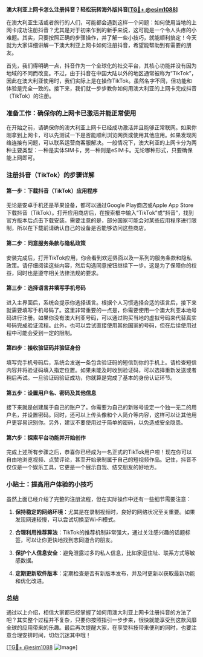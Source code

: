 **澳大利亚上网卡怎么注册抖音？轻松玩转海外版抖音[[TG💪+ @esim1088](https://t.me/s/esim1088)]**

在澳大利亚生活或者旅行的人们，可能都会遇到这样一个问题：如何使用当地的上网卡成功注册抖音？尤其是对于初来乍到的新手来说，这可能是一个令人头疼的小难题。其实，只要按照正确的步骤操作，并了解一些小技巧，就能顺利搞定！今天就为大家详细讲解一下澳大利亚上网卡如何注册抖音，希望能帮助到有需要的朋友。

首先，我们得明确一点，抖音作为一个全球化的社交平台，其核心功能并没有因为地域的不同而改变。不过，由于抖音在中国大陆以外的地区通常被称为“TikTok”，因此在澳大利亚使用时，我们实际上是在操作TikTok。虽然名字不同，但功能和体验是完全一致的。接下来，我们就一步步教你如何用澳大利亚的上网卡完成抖音（TikTok）的注册。

### 准备工作：确保你的上网卡已激活并能正常使用

在开始之前，请确保你的澳大利亚上网卡已经成功激活并且能够正常联网。如果你刚拿到上网卡，可以先测试一下是否能顺利浏览网页或使用其他应用。如果发现网络连接有问题，可以联系运营商客服解决。一般情况下，澳大利亚的上网卡分为两种主要类型：一种是实体SIM卡，另一种则是eSIM卡。无论哪种形式，只要确保能上网即可。

### 注册抖音（TikTok）的步骤详解

#### 第一步：下载抖音（TikTok）应用程序

无论是安卓手机还是苹果设备，都可以通过Google Play商店或Apple App Store下载抖音（TikTok）。打开应用商店后，在搜索框中输入“TikTok”或“抖音”，找到官方版本后点击下载安装。需要注意的是，部分国家可能会对某些应用程序进行限制，所以在下载前请确认自己的设备是否能够访问这些商店。

#### 第二步：同意服务条款与隐私政策

安装完成后，打开TikTok应用，你会看到欢迎界面以及一系列的服务条款和隐私政策。请仔细阅读这些内容，然后勾选同意按钮继续下一步。这是为了保障你的权益，同时也是遵守相关法律法规的要求。

#### 第三步：选择语言并填写手机号码

进入主界面后，系统会提示你选择语言。根据个人习惯选择合适的语言后，接下来就需要填写手机号码了。这里非常重要的一点是，你需要使用一个澳大利亚本地号码进行注册。如果你没有澳大利亚号码，可以通过购买当地的虚拟号码来代替真实号码完成验证流程。此外，也可以尝试直接使用其他国家的号码，但在后续使用过程中可能会受到一定的限制。

#### 第四步：接收验证码并验证身份

填写完手机号码后，系统会发送一条包含验证码的短信到你的手机上。请检查短信内容并将验证码填入指定位置。如果未能及时收到验证码，可以选择重新发送或者稍后再试。一旦验证码验证成功，你就算是完成了基本的身份认证环节。

#### 第五步：设置用户名、密码及其他信息

接下来就是创建属于自己的账户了。你需要为自己的新账号设定一个独一无二的用户名，并设置密码。同时，还可以上传头像和个人简介等内容，这样可以让其他用户更容易识别你。另外，建议不要使用过于简单的密码，以免造成安全隐患。

#### 第六步：探索平台功能并开始创作

完成上述所有步骤之后，恭喜你已经成为一名正式的TikTok用户啦！现在你可以自由地浏览视频、点赞评论，甚至开始录制属于自己的短视频作品。记住，抖音不仅仅是一个娱乐工具，它更是一个展示自我、结交朋友的好地方。

### 小贴士：提高用户体验的小技巧

虽然上面已经介绍了完整的注册流程，但在实际操作中还有一些细节需要注意：

1. **保持稳定的网络环境**：尤其是在录制视频时，良好的网络状况至关重要。如果发现网速较慢，可以尝试切换至Wi-Fi模式。
   
2. **合理利用推荐算法**：TikTok的推荐机制非常强大，通过关注感兴趣的话题标签，可以让你更快地找到志同道合的朋友。
   
3. **保护个人信息安全**：避免泄露过多的私人信息，比如家庭住址、联系方式等敏感数据。

4. **定期更新软件版本**：定期检查是否有新版本发布，并及时更新以获取最新功能和优化改进。

### 总结

通过以上介绍，相信大家都已经掌握了如何用澳大利亚上网卡注册抖音的方法了吧？其实整个过程并不复杂，只要你按照指引一步步来，很快就能享受到这款风靡全球的应用带来的乐趣。最后再次提醒大家，在享受科技带来便利的同时，也要注意合理安排时间，切勿沉迷其中哦！

[[TG💪+ @esim1088](https://t.me/s/esim1088) ![Image](https://i.postimg.cc/4NQfJmqS/Snipaste-2025-05-13-00-14-12.png)]